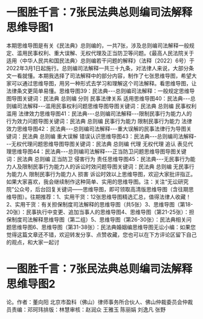 # 一图胜千言：7张民法典总则编司法解释思维导图1

本期思维导图是有关《民法典》总则编的，一共7张，涉及总则编司法解释一般规定、滥用民事权利、重大误解、无权代理及正当防卫等问题。《最高人民法院关于适用〈中华人民共和国民法典〉总则编若干问题的解释》（法释〔2022〕6号）于2022年3月1日起施行。总则编司法解释一共三十九条，对法律人来说，大部分条文一看就懂。本期我选择了司法解释中的部分内容，制作了七张思维导图，希望大家可以通过思维导图，用另一种形式去学习和理解这个司法解释。看思维导图，让法律条文更简单易懂。思维导图39：民法典---总则编司法解释：一般规定思维导图导图关键词：民法典 总则编 分则 民事法律关系 适用思维导图40：民法典---总则编司法解释---滥用民事权利问题思维导图导图关键词：民法典 总则编 民事权利 滥用 法律效力思维导图41：民法典---总则编司法解释---限制民事行为能力人的行为效力问题导图关键词：民法典 总则编 民事行为能力 限制民事行为能力 法律效力思维导图42：民法典---总则编司法解释---重大误解的民事法律行为导图关键词：民法典 总则编 重大误解 错误认识思维导图43：民法典---总则编司法解释---无权代理问题思维导图导图关键词：民法典 总则编 代理 无权代理 追认 表见代理思维导图44：民法典---总则编司法解释---正当防卫问题思维导图导图关键词：民法典 总则编 正当防卫 侵害行为 责任思维导图45：民法典---无民事行为能力人及限制民事行为能力人的诉讼时效问题导图关键词：民法典 总则编 无民事行为能力人 限制民事行为能力人 损害 诉讼时效以上思维导图，欢迎大家批评指正。如果大家喜欢，我会继续制作这种简单、实用的思维导图。注：关注“无讼研究院”公众号，后台回复关键词——思维导图，即可领取高清版思维导图（含往期思维导图）。往期推荐：1、实用干货：12张思维导图精选汇总，值得法律人收藏！2、实用干货：有关担保制度司法解释的思维导图（共5张）3、思维导图（第18-20张）：民事执行中变更、追加当事人的思维导图4、思维导图（第21-25张）：担保制度司法解释思维导图（第二组）5、思维导图（第26-30张）：民法典相关问题思维导图6、思维导图（第31-38张）：民法典婚姻编思维导图无讼小编：如果您觉得这篇文章还不错，欢迎转发分享、点赞收藏，您也可以在下方评论区留下自己的观点，和大家一起讨

# 一图胜千言：7张民法典总则编司法解释思维导图2

论。作者：董向阳 北京市盈科（佛山）律师事务所合伙人、佛山仲裁委员会仲裁员责编：邓珂玮排版：林慧审核：赵润众 王雅玉 陈丽娟 刘逸凡 张野

